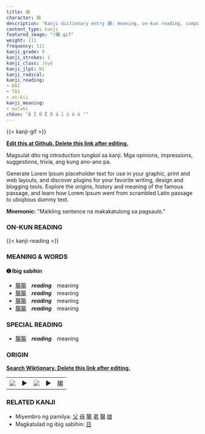 ```yaml
---
title: 腸
character: 腸
description: "Kanji dictionary entry 腸: meaning, on-kun reading, compounds, origin, related kanji"
content_type: kanji
featured_image: "/腸.gif"
weight: 111
frequency: 111
kanji_grade: 9
kanji_strokes: 1
kanji_class: Jōyō
kanji_jlpt: N1
kanji_radical: 
kanji_reading: 
- DAI
- TAI
- oo-kii
kanji_meaning:
- malaki
chōon: "Ā Ī Ū Ē Ō ā ī ū ē ō ’"
---
```

[//]: # (Don't edit the line below. Kanji animated GIF code is automatically generated.)
{{< kanji-gif >}}

[//]: # (Edit below this line.)

**[Edit this at Github. Delete this link after editing.](https://github.com/tim0g/tim/tree/main/content/kanji/腸/index.md)**

Magsulat dito ng introduction tungkol sa kanji. Mga opinions, impressions, suggestions, trivia, ang kung ano-ano pa.

Generate Lorem Ipsum placeholder text for use in your graphic, print and web layouts, and discover plugins for your favorite writing, design and blogging tools. Explore the origins, history and meaning of the famous passage, and learn how Lorem Ipsum went from scrambled Latin passage to ubiqitous dummy text.
 
**Mnemonic:** "Maikling sentence na makakatulong sa pagsaulo."

### ON-KUN READING

[//]: # (Don't edit the line below. ON-KUN READING code is automatically generated.)
{{< kanji-reading >}}

### MEANING & WORDS

#### ➊ **Ibig sabihin**
  - [腸](../腸)[腸](../腸)　***reading***　meaning
  - [腸](../腸)[腸](../腸)　***reading***　meaning
  - [腸](../腸)[腸](../腸)　***reading***　meaning
  - [腸](../腸)[腸](../腸)　***reading***　meaning

### SPECIAL READING
  - [腸](../腸)[腸](../腸)　***reading***　meaning

### ORIGIN

**[Search Wiktionary. Delete this link after editing.](https://wiktionary.org/wiki/腸)**
<table class="kanji-table"><tr><td>
<img src="60px-腸-bronze.svg.png">
</td><td>▶</td><td>
<img src="60px-腸-oracle.svg.png">
</td><td>▶</td>
<td class="kanji-origin">腸</td>
</tr></table>

### RELATED KANJI
- Miyembro ng pamilya: [父](../父) [母](../母) [腸](../腸) [弟](../弟) [腸](../腸) [娘](../娘)
- Magkatulad ng ibig sabihin: [日](../日)
